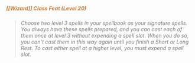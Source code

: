 ##### *<span style="color:rgb(203, 123, 55)">[[Wizard]] Class Feat (Level 20)</span>*

> *<span style="color:rgb(125, 125, 125)">Choose two level 3 spells in your spellbook as your signature spells. You always have these spells prepared, and you can cast each of them once at level 3 without expending a spell slot. When you do so, you can’t cast them in this way again until you finish a Short or Long Rest. To cast either spell at a higher level, you must expend a spell slot.</span>*